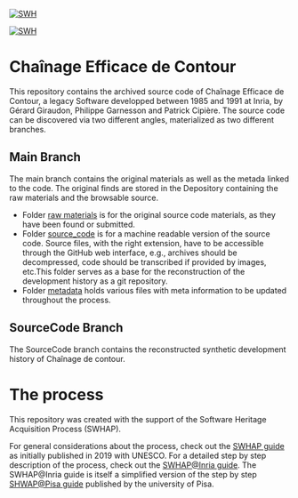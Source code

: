[![SWH](https://archive.softwareheritage.org/badge/origin/https://github.com/mathfichen/chainage_de_contour/)](https://archive.softwareheritage.org/browse/origin/?origin_url=https://github.com/mathfichen/chainage_de_contour)

[![SWH](https://archive.softwareheritage.org/badge/swh:1:dir:e8eadd3f0c136b529a3341e1fff17c5bb0e3870d/)](https://archive.softwareheritage.org/swh:1:dir:e8eadd3f0c136b529a3341e1fff17c5bb0e3870d;origin=https://github.com/mathfichen/chainage_de_contour;visit=swh:1:snp:3d1466c52743a51c7b65ebd09ae54ccfe9dd10a8;anchor=swh:1:rev:4fe41edbdd9119634be50a1323f6649a8cd01091)

# Chaînage Efficace de Contour

This repository contains the archived source code of Chaînage Efficace de Contour, a legacy Software developped between 1985 and 1991 at Inria, by Gérard Giraudon, Philippe Garnesson and Patrick Cipière.
The source code can be discovered via two different angles, materialized as two different branches. 

## Main Branch

The main branch contains the original materials as well as the metada linked to the code. 
The original finds are stored in the Depository containing the raw materials and the browsable source.
- Folder [raw materials](./raw_materials) is for the original source code materials, as they have been found or submitted.
- Folder [source_code](./source_code) is for a machine readable version of the source code. Source files, with the right extension, have to be accessible through the GitHub web interface, e.g., archives should be decompressed, code should be transcribed if provided by images, etc.This folder serves as a base for the reconstruction of the development history as a git repository.
- Folder [metadata](/.metadata) holds various files with meta information to be updated throughout the process. 


## SourceCode Branch
The SourceCode branch contains the reconstructed synthetic development history of Chaînage de contour. 


# The process

This repository was created with the support of the Software Heritage Acquisition Process (SWHAP).

For general considerations about the process, check out the [SWHAP guide](https://www.softwareheritage.org/swhap/) as initially published in 2019 with UNESCO.
For a detailed step by step description of the process, check out the [SWHAP@Inria guide](https://github.com/mathfichen/swhapguide). The SWHAP@Inria guide is itself a simplified version of the step by step [SHWAP@Pisa guide](https://github.com/SoftwareHeritage/swhapguide/blob/master/SWHAP%40Pisa.pdf) published by the university of Pisa.





